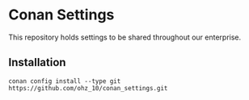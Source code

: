 # Conan Settings

This repository holds settings to be shared throughout our enterprise.

## Installation

    conan config install --type git https://github.com/ohz_10/conan_settings.git

